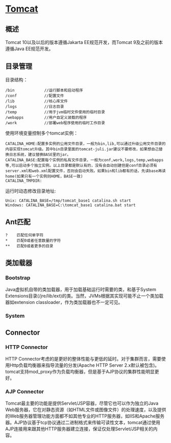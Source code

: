 # [Tomcat](https://tomcat.apache.org/tomcat-8.5-doc/index.html)

## 概述

Tomcat 10以及以后的版本遵循Jakarta EE规范开发，而Tomcat 9及之前的版本遵循Java EE规范开发。

## 目录管理

目录结构：

```
/bin             //运行脚本和启动程序
/conf            //配置文件
/lib             //核心库文件
/logs            //日志目录
/temp            //用于jvm临时文件使用的临时目录
/webapps         //用户自定义装载的程序
/work            //部署web程序使用的临时工作目录
```

使用环境变量控制多个tomcat实例：

```
CATALINA_HOME:配置多实例的公用文件目录，一般为bin,lib,可以通过升级公用文件目录的内容实现tomcat升级。其中bin目录里面的tomcat-juli.jar建议不要修改，如果想自己替换日志系统，建议替换BASE里的jar。
CATALINA_BASE:配置每个实例的私有文件目录，一般为conf,work,logs,temp,webapps等,可以启动多个独立实例。以上目录都是默认有的，没有会自动创建但是conf目录必须有server.xml和web.xml配置文件，否则会启动失败。如果bin和lib都有的话，先读base再读home(如果只有一个实例则HOME，BASE一致)
CATALINA_TMPDIR:
```

运行时动态修改目录地址:

```
Unix: CATALINA_BASE=/tmp/tomcat_base1 catalina.sh start
Windows: CATALINA_BASE=C:\tomcat_base1 catalina.bat start
```

## Ant匹配

```
?    匹配任何单字符
*    匹配0或者任意数量的字符
**   匹配0或者更多的目录
```

## 类加载器

### Bootstrap

Java虚拟机自带的类加载器，用于加载基础运行时需要的类，和基于System Extensions目录(/jre/lib/ext)的类。当然，JVMs根据其实现可能不止一个类加载器如extension classloader，作为类加载器也不一定可见。

### System



## Connector

### HTTP Connector

HTTP Connector考虑的是更好的整体性能与更低的延时。对于集群而言，需要使用Http负载均衡器来指导流量的分发(Apache HTTP Server 2.x默认被包含)。tomcat支持mod\_proxy作为负载均衡器，但是基于AJP协议的集群性能明显更好。

### AJP Connector

Tomcat最主要的功能是提供Servlet/JSP容器，尽管它也可以作为独立的Java Web服务器，它在对静态资源（如HTML文件或图像文件）的处理速度，以及提供的Web服务器管理功能方面都不如其他专业的HTTP服务器，如IIS和Apache服务器。AJP协议基于tcp协议通过二进制格式来传输可读性文本，tomcat通过使用AJP连接用来跟其他HTTP服务器建立连接，保证仅处理Servlet/JSP相关的内容。
